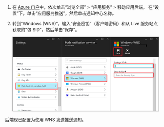 1. 在 [Azure 门户](https://portal.azure.com/)中，依次单击“浏览全部” > “应用服务” > 移动应用后端。 在“设置”下，单击“应用服务推送”，然后单击通知中心名称。
2. 转到“Windows (WNS)”，输入“安全密钥”（客户端密码）和从 Live 服务站点获取的“包 SID”，然后单击“保存”。

    ![设置门户中的 WNS 密钥](./media/app-service-mobile-configure-wns/mobile-push-wns-credentials.png)

后端现已配置为使用 WNS 发送推送通知。